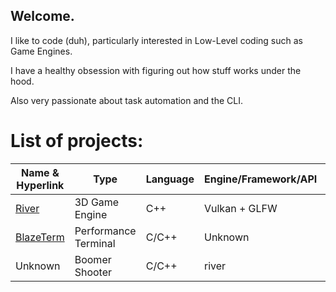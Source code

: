 ## Welcome.

I like to code (duh), particularly interested in Low-Level coding such as Game Engines. 

I have a healthy obsession with figuring out how stuff works under the hood.

Also very passionate about task automation and the CLI.

# List of projects:

| Name & Hyperlink                                                  | Type                  | Language          | Engine/Framework/API  | Status            |
| ---                                                               | ---                   | ---               | ---                   | ---               |  
| [River](https://github.com/FlyMandi/River)                        | 3D Game Engine        | C++               | Vulkan + GLFW         | WIP ✒️             |
| [BlazeTerm](https://github.com/FlyMandi/BlazeTerm)                | Performance Terminal  | C/C++             | Unknown               | planned 📅        |
| Unknown                                                           | Boomer Shooter        | C/C++             | river                 | idea 💡           |

